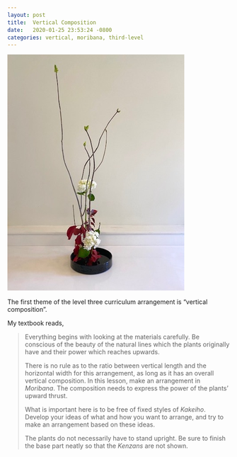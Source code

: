 ```yaml
---
layout: post
title:  Vertical Composition
date:   2020-01-25 23:53:24 -0800
categories: vertical, moribana, third-level
---
```

![A vertical arrangement](/assets/vertical_arrangement.png)

The first theme of the level three curriculum arrangement is “vertical composition”.

My textbook reads,
> Everything begins with looking at the materials carefully. Be conscious of the beauty of the natural lines which the plants originally have and their power which reaches upwards.
>
> There is no rule as to the ratio between vertical length and the horizontal width for this arrangement, as long as it has an overall vertical composition. In this lesson, make an arrangement in *Moribana*. The composition needs to express the power of the plants’ upward thrust.
>
> What is important here is to be free of fixed styles of *Kakeiho*. Develop your ideas of what and how you want to arrange, and try to make an arrangement based on these ideas.
>
> The plants do not necessarily have to stand upright. Be sure to finish the base part neatly so that the *Kenzans* are not shown.